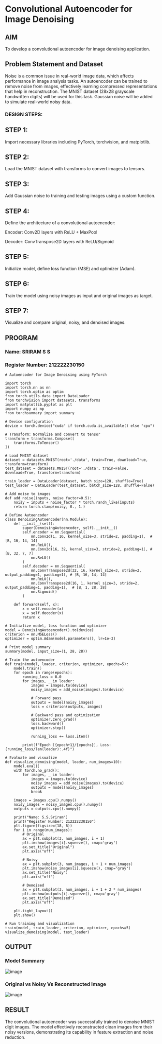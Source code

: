 # Convolutional Autoencoder for Image Denoising

## AIM

To develop a convolutional autoencoder for image denoising application.

## Problem Statement and Dataset

Noise is a common issue in real-world image data, which affects performance in image analysis tasks. An autoencoder can be trained to remove noise from images, effectively learning compressed representations that help in reconstruction. The MNIST dataset (28x28 grayscale handwritten digits) will be used for this task. Gaussian noise will be added to simulate real-world noisy data.

### DESIGN STEPS:
## STEP 1: 
Import necessary libraries including PyTorch, torchvision, and matplotlib.

## STEP 2: 
Load the MNIST dataset with transforms to convert images to tensors.

## STEP 3: 
Add Gaussian noise to training and testing images using a custom function.

## STEP 4: 
Define the architecture of a convolutional autoencoder:

Encoder: Conv2D layers with ReLU + MaxPool

Decoder: ConvTranspose2D layers with ReLU/Sigmoid

## STEP 5: 
Initialize model, define loss function (MSE) and optimizer (Adam).

## STEP 6: 
Train the model using noisy images as input and original images as target.

## STEP 7: 
Visualize and compare original, noisy, and denoised images.

## PROGRAM
### Name: SRIRAM S S
### Register Number: 212222230150
```
# Autoencoder for Image Denoising using PyTorch

import torch
import torch.nn as nn
import torch.optim as optim
from torch.utils.data import DataLoader
from torchvision import datasets, transforms
import matplotlib.pyplot as plt
import numpy as np
from torchsummary import summary

# Device configuration
device = torch.device("cuda" if torch.cuda.is_available() else "cpu")

# Transform: Normalize and convert to tensor
transform = transforms.Compose([
    transforms.ToTensor()
])

# Load MNIST dataset
dataset = datasets.MNIST(root='./data', train=True, download=True, transform=transform)
test_dataset = datasets.MNIST(root='./data', train=False, download=True, transform=transform)

train_loader = DataLoader(dataset, batch_size=128, shuffle=True)
test_loader = DataLoader(test_dataset, batch_size=128, shuffle=False)

# Add noise to images
def add_noise(inputs, noise_factor=0.5):
    noisy = inputs + noise_factor * torch.randn_like(inputs)
    return torch.clamp(noisy, 0., 1.)

# Define Autoencoder
class DenoisingAutoencoder(nn.Module):
    def __init__(self):
        super(DenoisingAutoencoder, self).__init__()
        self.encoder = nn.Sequential(
            nn.Conv2d(1, 16, kernel_size=3, stride=2, padding=1),  # [B, 16, 14, 14]
            nn.ReLU(),
            nn.Conv2d(16, 32, kernel_size=3, stride=2, padding=1), # [B, 32, 7, 7]
            nn.ReLU()
        )
        self.decoder = nn.Sequential(
            nn.ConvTranspose2d(32, 16, kernel_size=3, stride=2, output_padding=1, padding=1), # [B, 16, 14, 14]
            nn.ReLU(),
            nn.ConvTranspose2d(16, 1, kernel_size=3, stride=2, output_padding=1, padding=1),  # [B, 1, 28, 28]
            nn.Sigmoid()
        )

    def forward(self, x):
        x = self.encoder(x)
        x = self.decoder(x)
        return x

# Initialize model, loss function and optimizer
model = DenoisingAutoencoder().to(device)
criterion = nn.MSELoss()
optimizer = optim.Adam(model.parameters(), lr=1e-3)

# Print model summary
summary(model, input_size=(1, 28, 28))

# Train the autoencoder
def train(model, loader, criterion, optimizer, epochs=5):
    model.train()
    for epoch in range(epochs):
        running_loss = 0.0
        for images, _ in loader:
            images = images.to(device)
            noisy_images = add_noise(images).to(device)

            # Forward pass
            outputs = model(noisy_images)
            loss = criterion(outputs, images)

            # Backward pass and optimization
            optimizer.zero_grad()
            loss.backward()
            optimizer.step()

            running_loss += loss.item()
        
        print(f"Epoch [{epoch+1}/{epochs}], Loss: {running_loss/len(loader):.4f}")

# Evaluate and visualize
def visualize_denoising(model, loader, num_images=10):
    model.eval()
    with torch.no_grad():
        for images, _ in loader:
            images = images.to(device)
            noisy_images = add_noise(images).to(device)
            outputs = model(noisy_images)
            break

    images = images.cpu().numpy()
    noisy_images = noisy_images.cpu().numpy()
    outputs = outputs.cpu().numpy()

    print("Name: S.S.Sriram")
    print("Register Number: 212222230150")
    plt.figure(figsize=(18, 6))
    for i in range(num_images):
        # Original
        ax = plt.subplot(3, num_images, i + 1)
        plt.imshow(images[i].squeeze(), cmap='gray')
        ax.set_title("Original")
        plt.axis("off")

        # Noisy
        ax = plt.subplot(3, num_images, i + 1 + num_images)
        plt.imshow(noisy_images[i].squeeze(), cmap='gray')
        ax.set_title("Noisy")
        plt.axis("off")

        # Denoised
        ax = plt.subplot(3, num_images, i + 1 + 2 * num_images)
        plt.imshow(outputs[i].squeeze(), cmap='gray')
        ax.set_title("Denoised")
        plt.axis("off")

    plt.tight_layout()
    plt.show()

# Run training and visualization
train(model, train_loader, criterion, optimizer, epochs=5)
visualize_denoising(model, test_loader)

```

## OUTPUT

### Model Summary

![image](https://github.com/user-attachments/assets/a2109e47-921e-4afd-959e-70cd8205bd7a)

### Original vs Noisy Vs Reconstructed Image

![image](https://github.com/user-attachments/assets/d6af292c-806b-4aff-bfb0-c75d3dc77d2e)


## RESULT
The convolutional autoencoder was successfully trained to denoise MNIST digit images. The model effectively reconstructed clean images from their noisy versions, demonstrating its capability in feature extraction and noise reduction.
